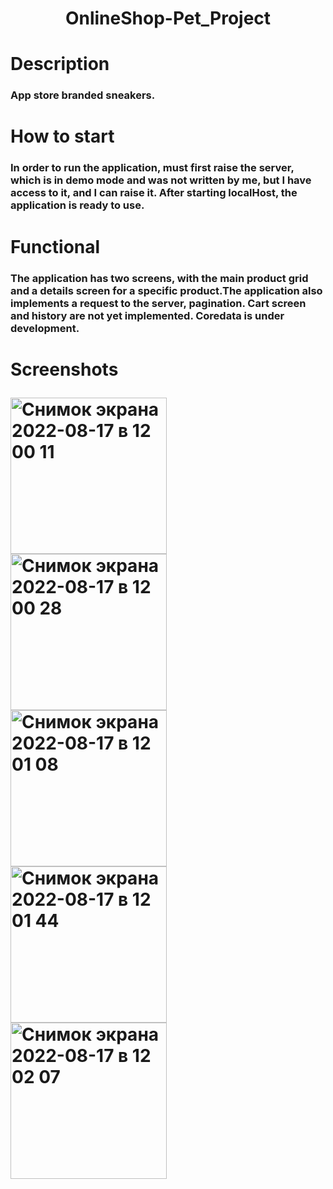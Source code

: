 <h1 align="center">OnlineShop-Pet_Project</a> 
<h1 align="left">Description</a> 
<h3 align="left">App store branded sneakers.</h3>
<h1 align="left">How to start</a>
<h3 align="left">In order to run the application, must first raise the server, which is in demo mode and was not written by me, but I have access to it, and I can raise it. After starting localHost, the application is ready to use.</h3>
<h1 align="left">Functional</a>
<h3 align="left">The application has two screens, with the main product grid and a details screen for a specific product.The application also implements a request to the server, pagination.
Cart screen and history are not yet implemented. Coredata is under development.</h3>

<h1 align="left">Screenshots</a>

<a align="left"><img width="250" alt="Снимок экрана 2022-08-17 в 12 00 11" src="https://user-images.githubusercontent.com/58693867/185367227-804f6289-d8af-40cc-99d6-ffe79f1a8e6f.png" />
<a align="left"><img width="250" alt="Снимок экрана 2022-08-17 в 12 00 28" src="https://user-images.githubusercontent.com/58693867/185367838-52d87965-7ecb-444f-acd9-fd6a1746323c.png" />
<a align="left"><img width="250" alt="Снимок экрана 2022-08-17 в 12 01 08" src="https://user-images.githubusercontent.com/58693867/185368119-6e98c671-ce27-45a2-9e18-562511a6be04.png" />
<a align="left"><img width="250" alt="Снимок экрана 2022-08-17 в 12 01 44" src="https://user-images.githubusercontent.com/58693867/185368369-791942ee-bf27-4883-9e5c-a6f5138f938f.png" />
<a align="left"><img width="250" alt="Снимок экрана 2022-08-17 в 12 02 07" src="https://user-images.githubusercontent.com/58693867/185368607-abe083be-5ee8-4f38-9ad8-ee2f4086c280.png" />






